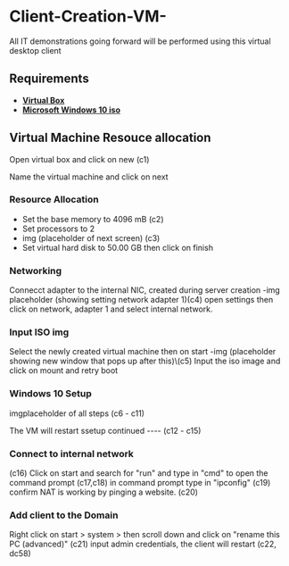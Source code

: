 # Client-Creation-VM-

All IT demonstrations going forward will be performed using this virtual desktop client

<h2>Requirements</h2>

-  <b><a href="https://www.virtualbox.org/wiki/Downloads">Virtual Box</a></b>
-  <b><a href="https://www.microsoft.com/en-us/software-download/windows10">Microsoft Windows 10 iso</a></b>

<h2>Virtual Machine Resouce allocation</h2>
Open virtual box and click on new                                                        (c1)

Name the virtual machine and click on next

<h3>Resource Allocation</h3>

-  Set the base memory to 4096 mB                                                        (c2)
-  Set processors to 2 
-  img (placeholder of next screen)                                                       (c3)
-  Set virtual hard disk to 50.00 GB then click on finish

<h3>Networking</h3>
Connecct adapter to the internal NIC, created during server creation
-img placeholder                                                                         (showing setting network adapter 1)(c4)
open settings then click on network, adapter 1 and select internal network.

<h3>Input ISO img</h3>
Select the newly created virtual machine then on start
-img                                                                                      (placeholder showing new window that pops up after this)\(c5)
Input the iso image and click on mount and retry boot

<h3>Windows 10 Setup</h3>
imgplaceholder of all steps                                                                   (c6 - c11)

The VM will restart
ssetup continued ----                                                                        (c12 - c15)

<h3>Connect to internal network</h3>                                                        (c16)
 Click on start and search for "run" and type in "cmd" to open the command prompt            (c17,c18)
in command prompt type in "ipconfig"                                                         (c19)
confirm NAT is working by pinging a website.                                                 (c20)

<h3>Add client to the Domain</h3>
Right click on start > system > then scroll down and click on "rename this PC (advanced)"    (c21)
input admin credentials, the client will restart (c22, dc58)
